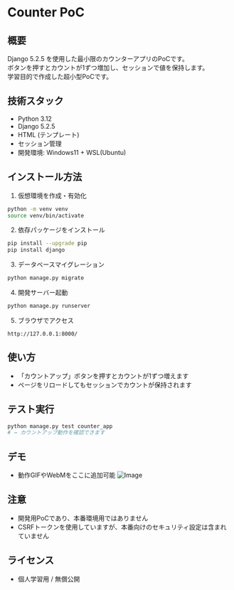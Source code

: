 # Counter PoC

## 概要
Django 5.2.5 を使用した最小限のカウンターアプリのPoCです。  
ボタンを押すとカウントが1ずつ増加し、セッションで値を保持します。  
学習目的で作成した超小型PoCです。

## 技術スタック
- Python 3.12
- Django 5.2.5
- HTML (テンプレート)
- セッション管理
- 開発環境: Windows11 + WSL(Ubuntu)

## インストール方法
1. 仮想環境を作成・有効化
```bash
python -m venv venv
source venv/bin/activate
```
2. 依存パッケージをインストール
```bash
pip install --upgrade pip
pip install django
```
3. データベースマイグレーション
```bash
python manage.py migrate
```
4. 開発サーバー起動
```bash
python manage.py runserver
```
5. ブラウザでアクセス
```
http://127.0.0.1:8000/
```

## 使い方
- 「カウントアップ」ボタンを押すとカウントが1ずつ増えます  
- ページをリロードしてもセッションでカウントが保持されます

## テスト実行
```bash
python manage.py test counter_app
# → カウントアップ動作を確認できます
```

## デモ
- 動作GIFやWebMをここに追加可能
![Image](https://github.com/user-attachments/assets/2593e168-25a8-4e0f-9c28-9a49c271ebd4)


## 注意
- 開発用PoCであり、本番環境用ではありません  
- CSRFトークンを使用していますが、本番向けのセキュリティ設定は含まれていません

## ライセンス
- 個人学習用 / 無償公開
